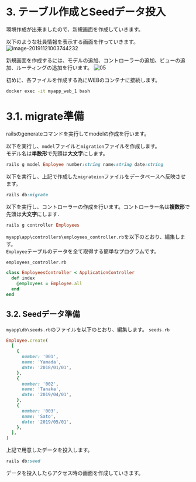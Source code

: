 # 3. テーブル作成とSeedデータ投入

環境作成が出来ましたので、新規画面を作成していきます。

以下のような社員情報を表示する画面を作っていきます。
![image-20191121003744232](https://user-images.githubusercontent.com/53431136/69325948-53db6d00-0c8e-11ea-982e-650f9e31d71d.png)

新規画面を作成するには、モデルの追加、コントローラーの追加、ビューの追加、ルーティングの追加を行います。
![05](https://user-images.githubusercontent.com/85742205/133610593-2e0400db-1d6a-4260-8fc6-565dcc27d603.png)

<!-- toc -->

初めに、各ファイルを作成する為にWEBのコンテナに接続します。

```bash
docker exec -it myapp_web_1 bash
```

# 3.1. migrate準備

railsのgenerateコマンドを実行してmodelの作成を行います。

以下を実行し、`model`ファイルと`migration`ファイルを作成します。<br>モデル名は**単数形**で先頭は**大文字**にします。

```ruby
rails g model Employee number:string name:string date:string
```

以下を実行し、上記で作成した`migrateion`ファイルをデータベースへ反映させます。

```ruby
rails db:migrate
```

以下を実行し、コントローラーの作成を行います。コントローラー名は**複数形**で先頭は**大文字**にします．

```ruby
rails g controller Employees
```

`myapp\app\controllers\employees_controller.rb`を以下のとおり、編集します。<br>`Employee`テーブルのデータを全て取得する簡単なプログラムです。

`employees_controller.rb`
```ruby
class EmployeesController < ApplicationController
  def index
    @employees = Employee.all
  end
end
```

## 3.2. Seedデータ準備

`myapp\db\seeds.rb`のファイルを以下のとおり、編集します。
`seeds.rb`
```ruby
Employee.create(
  [
    {
      number: '001',
      name: 'Yamada',
      date: '2018/01/01',
    },
    {
      number: '002',
      name: 'Tanaka',
      date: '2019/04/01',
    },
    {
      number: '003',
      name: 'Sato',
      date: '2019/05/01',
    },
  ],
)
```

上記で用意したデータを投入します。

```ruby
rails db:seed
```

データを投入したらアクセス時の画面を作成していきます。
